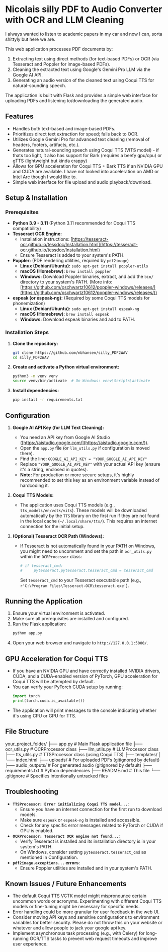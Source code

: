 # Nicolais silly PDF to Audio Converter with OCR and LLM Cleaning
I always wanted to listen to academic papers in my car and now I can, sorta shittyly but here we are. 

This web application processes PDF documents by:
1.  Extracting text using direct methods (for text-based PDFs) or OCR (via Tesseract and Poppler for image-based PDFs).
2.  Cleaning the extracted text using Google's Gemini Pro LLM via the Google AI API.
3.  Generating an audio version of the cleaned text using Coqui TTS for natural-sounding speech.

The application is built with Flask and provides a simple web interface for uploading PDFs and listening to/downloading the generated audio.

## Features

* Handles both text-based and image-based PDFs.
* Prioritizes direct text extraction for speed; falls back to OCR.
* Utilizes Google Gemini Pro for advanced text cleaning (removal of headers, footers, artifacts, etc.).
* Generates natural-sounding speech using Coqui TTS (VITS model) - if thats too light, it also has support for Bark (requires a beefy gpu/cpu) or gTTS (lightweight but kinda crappy)
* Allows for GPU acceleration for Coqui TTS + Bark TTS if an NVIDIA GPU and CUDA are available. I have not looked into acceleration on AMD or Intel Arc though I would like to.
* Simple web interface for file upload and audio playback/download.

## Setup & Installation

### Prerequisites

* **Python 3.9 - 3.11** (Python 3.11 recommended for Coqui TTS compatibility)
* **Tesseract OCR Engine:**
    * Installation instructions: [https://tesseract-ocr.github.io/tessdoc/Installation.html](https://tesseract-ocr.github.io/tessdoc/Installation.html)
    * Ensure Tesseract is added to your system's PATH.
* **Poppler:** (PDF rendering utilities, required by `pdf2image`)
    * **Linux (Debian/Ubuntu):** `sudo apt-get install poppler-utils`
    * **macOS (Homebrew):** `brew install poppler`
    * **Windows:** Download Poppler binaries, extract, and add the `bin/` directory to your system's PATH. (More info: [https://github.com/oschwartz10612/poppler-windows/releases/](https://github.com/oschwartz10612/poppler-windows/releases/))
* **espeak (or espeak-ng):** (Required by some Coqui TTS models for phonemization)
    * **Linux (Debian/Ubuntu):** `sudo apt-get install espeak-ng`
    * **macOS (Homebrew):** `brew install espeak`
    * **Windows:** Download espeak binaries and add to PATH.

### Installation Steps

1.  **Clone the repository:**
    ```bash
    git clone https://github.com/nbhansen/silly_PDF2WAV
    cd silly_PDF2WAV
    ```

2.  **Create and activate a Python virtual environment:**
    ```bash
    python3 -m venv venv 
    source venv/bin/activate  # On Windows: venv\Scripts\activate
    ```

3.  **Install dependencies:**
    ```bash
    pip install -r requirements.txt
    ```

## Configuration

1.  **Google AI API Key (for LLM Text Cleaning):**
    * You need an API key from Google AI Studio ([https://aistudio.google.com/](https://aistudio.google.com/)).
    * Open the `app.py` file (or `llm_utils.py` if configuration is moved there).
    * Find the line: `GOOGLE_AI_API_KEY = "YOUR_GOOGLE_AI_API_KEY"`
    * Replace `"YOUR_GOOGLE_AI_API_KEY"` with your actual API key (ensure it's a string, enclosed in quotes).
    * **Note:** For production or more secure setups, it's highly recommended to set this key as an environment variable instead of hardcoding it.

2.  **Coqui TTS Models:**
    * The application uses Coqui TTS models (e.g., `tts_models/en/vctk/vits`). These models will be downloaded automatically by the `TTS` library on the first run if they are not found in the local cache (`~/.local/share/tts/`). This requires an internet connection for the initial setup.

3.  **(Optional) Tesseract OCR Path (Windows):**
    * If Tesseract is not automatically found in your PATH on Windows, you might need to uncomment and set the path in `ocr_utils.py` within the `OCRProcessor` class:
        ```python
        # if tesseract_cmd:
        #     pytesseract.pytesseract.tesseract_cmd = tesseract_cmd 
        ```
        Set `tesseract_cmd` to your Tesseract executable path (e.g., `r'C:\Program Files\Tesseract-OCR\tesseract.exe'`).

## Running the Application

1.  Ensure your virtual environment is activated.
2.  Make sure all prerequisites are installed and configured.
3.  Run the Flask application:
    ```bash
    python app.py
    ```
4.  Open your web browser and navigate to `http://127.0.0.1:5000/`.

## GPU Acceleration for Coqui TTS

* If you have an NVIDIA GPU and have correctly installed NVIDIA drivers, CUDA, and a CUDA-enabled version of PyTorch, GPU acceleration for Coqui TTS will be attempted by default.
* You can verify your PyTorch CUDA setup by running:
    ```python
    import torch
    print(torch.cuda.is_available())
    ```
* The application will print messages to the console indicating whether it's using CPU or GPU for TTS.

## File Structure


your_project_folder/
├── app.py                 # Main Flask application file
├── ocr_utils.py           # OCRProcessor class
├── llm_utils.py           # LLMProcessor class
├── tts_utils.py           # TTSProcessor class (using Coqui TTS)
├── templates/
│   └── index.html
├── uploads/               # For uploaded PDFs (gitignored by default)
├── audio_outputs/         # For generated audio (gitignored by default)
├── requirements.txt       # Python dependencies
├── README.md              # This file
└── .gitignore             # Specifies intentionally untracked files


## Troubleshooting

* **`TTSProcessor: Error initializing Coqui TTS model...`**:
    * Ensure you have an internet connection for the first run to download models.
    * Make sure `espeak` or `espeak-ng` is installed and accessible.
    * Check for any specific error messages related to PyTorch or CUDA if GPU is enabled.
* **`OCRProcessor: Tesseract OCR engine not found...`**:
    * Verify Tesseract is installed and its installation directory is in your system's PATH.
    * On Windows, consider setting `pytesseract.tesseract_cmd` as mentioned in Configuration.
* **`pdf2image.exceptions...` errors**:
    * Ensure Poppler utilities are installed and in your system's PATH.

## Known Issues / Future Enhancements

* The default Coqui TTS VCTK model might mispronounce certain uncommon words or acronyms. Experimenting with different Coqui TTS models or fine-tuning might be necessary for specific needs.
* Error handling could be more granular for user feedback in the web UI.
* Consider moving API keys and sensitive configurations to environment variables for better security. Please do not throw this on your website or whatever and allow people to jack your google api key.
* Implement asynchronous task processing (e.g., with Celery) for long-running OCR/TTS tasks to prevent web request timeouts and improve user experience.

